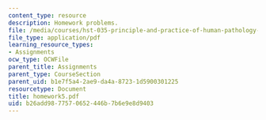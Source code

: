 ```yaml
---
content_type: resource
description: Homework problems.
file: /media/courses/hst-035-principle-and-practice-of-human-pathology-spring-2003/b26add9877570652446b7b6e9e8d9403_homework5.pdf
file_type: application/pdf
learning_resource_types:
- Assignments
ocw_type: OCWFile
parent_title: Assignments
parent_type: CourseSection
parent_uid: b1e7f5a4-2ae9-da4a-8723-1d5900301225
resourcetype: Document
title: homework5.pdf
uid: b26add98-7757-0652-446b-7b6e9e8d9403
---
```

